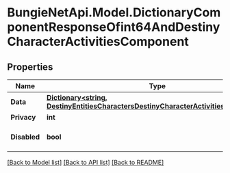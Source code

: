 # BungieNetApi.Model.DictionaryComponentResponseOfint64AndDestinyCharacterActivitiesComponent
## Properties

Name | Type | Description | Notes
------------ | ------------- | ------------- | -------------
**Data** | [**Dictionary&lt;string, DestinyEntitiesCharactersDestinyCharacterActivitiesComponent&gt;**](DestinyEntitiesCharactersDestinyCharacterActivitiesComponent.md) |  | [optional] 
**Privacy** | **int** |  | [optional] 
**Disabled** | **bool** | If true, this component is disabled. | [optional] 

[[Back to Model list]](../README.md#documentation-for-models) [[Back to API list]](../README.md#documentation-for-api-endpoints) [[Back to README]](../README.md)

